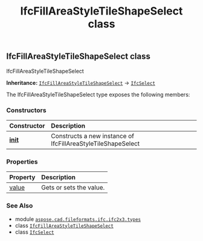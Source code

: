 ﻿---
title: IfcFillAreaStyleTileShapeSelect class
second_title: Aspose.CAD for Python via .NET API References
description: 
type: docs
weight: 440
url: /python-net/aspose.cad.fileformats.ifc.ifc2x3.types/ifcfillareastyletileshapeselect/
is_root: false
---

## IfcFillAreaStyleTileShapeSelect class

IfcFillAreaStyleTileShapeSelect



**Inheritance:** [`IfcFillAreaStyleTileShapeSelect`](/cad/python-net/aspose.cad.fileformats.ifc.ifc2x3.types/ifcfillareastyletileshapeselect) → 
[`IfcSelect`](/cad/python-net/aspose.cad.fileformats.ifc/ifcselect)



The IfcFillAreaStyleTileShapeSelect type exposes the following members:

### Constructors
| Constructor | Description |
| :- | :- |
| [__init__](/cad/python-net/aspose.cad.fileformats.ifc.ifc2x3.types/ifcfillareastyletileshapeselect/__init__/#) | Constructs a new instance of IfcFillAreaStyleTileShapeSelect |


### Properties
| Property | Description |
| :- | :- |
| [value](/cad/python-net/aspose.cad.fileformats.ifc.ifc2x3.types/ifcfillareastyletileshapeselect/value) | Gets or sets the value. |



### See Also
* module [`aspose.cad.fileformats.ifc.ifc2x3.types`](..)
* class [`IfcFillAreaStyleTileShapeSelect`](/cad/python-net/aspose.cad.fileformats.ifc.ifc2x3.types/ifcfillareastyletileshapeselect)
* class [`IfcSelect`](/cad/python-net/aspose.cad.fileformats.ifc/ifcselect)
